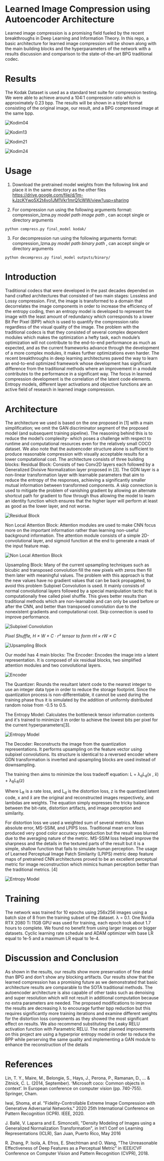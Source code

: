 # Learned Image Compression using Autoencoder Architecture
Learned image compression is a promising field fueled by the recent breakthroughs in Deep Learning and Information Theory. In this repo, a basic architecture for learned image compression will be shown along with the main building blocks and the hyperparameters of the network with a results discussion and comparison to the state-of-the-art BPG traditional codec. 

# Results

The Kodak Dataset is used as a standard test suite for compression testing. We were able to achieve around a 104:1 compression ratio which is approximately 0.23 bpp. The results will be shown in a triplet format consisting of the original image, our result, and a BPG compressed image at the same bpp.

![Kodim04](images/result_4.webp?raw=true)

![Kodim13](images/result_13.webp?raw=true)

![Kodim21](images/result_21.webp?raw=true)

![Kodim24](images/result_24.webp?raw=true)


# Usage
1. Download the pretrained model weights from the following link and place it in the same directory as the other files
https://drive.google.com/file/d/1m-kJzcKYwo5X2t4vo1JM1Vkr1mrQ1cWW/view?usp=sharing


2. For compression run using the following arguments format: compression_lzma.py *model path* *image path* , can accept single or directory arguments
```
python compress.py final_model kodak/
```

3. For decompression run using the following arguments format: compression_lzma.py *model path* *binary path* , can accept single or directory arguments
```
python decompress.py final_model outputs/binary/
```

# Introduction

Traditional codecs that were developed in the past decades depended on hand crafted architectures that consisted of two main stages: Lossless and Lossy compression. First, the image is transformed to a domain that decorrelates the image components in order to increase the efficiency of the entropy coding, then an entropy model is developed to represent the image with the least amount of redundancy which corresponds to a lower Bit Per Pixel (BPP) which is used to quantify the compression ratio regardless of the visual quality of the image. The problem with the traditional codecs is that they consisted of several complex dependent modules which makes the optimization a hefty task, each module’s optimization will not contribute to the end-to-end performance as much as expected, and as the current frameworks advance through the development of a more complex modules, it makes further optimizations even harder. The recent breakthroughs in deep learning architectures paved the way to learn an end-to-end optimized framework whose development has significant difference from the traditional methods where an improvement in a module contributes to the performance in a significant way. The focus in learned compression development is the correlation of the latent code elements. Entropy models, different layer activations and objective functions are an active field of research in learned image compression.

# Architecture
The architecture we used is based on the one proposed in [1] with a main simplification; we omit the GAN discriminator segment of the proposed model (and subsequent training pipeline). The reasoning behind this is to reduce the model’s complexity- which poses a challenge with respect to runtime and computational resources even for the relatively small COCO dataset. We also note that the autoencoder structure alone is sufficient to produce reasonable compression with visually acceptable results for a lower computational cost. 
    The architecture consists of three building blocks:
Residual Block: Consists of two Conv2D layers each followed by a Generalized Divisive Normalization layer proposed in [3]. The GDN layer is a non-linear transformation layer with learnable parameters that aim to reduce the entropy of the responses, achieving a significantly smaller mutual information between transformed components. A skip connection is used to mitigate the problem of vanishing gradient by allowing an alternate shortcut path for gradient to flow through thus allowing the model to learn an identity function which ensures that the higher layer will perform at least as good as the lower layer, and not worse.

![Residual Block](images/resblock.png?raw=true)

Non Local Attention Block: Attention modules are used to make CNN focus more on the important information rather than learning non-useful background information. The attention module consists of a simple 2D-convolutional layer, and sigmoid function at the end to generate a mask of the input feature map.

![Non Local Attention Block](images/nlab.png?raw=true)

Upsampling Block: Many of the current upsampling techniques such as bicubic and transposed convolution fill the new pixels with zeros then fill them later with meaningful values. The problem with this approach is that the new values have no gradient values that can be back propagated, to avoid this problem Subpixel Convolution is used. It mainly consists of normal convolutional layers followed by a special manipulation tactic that is computationally free called pixel shuffle. This gives better results than traditional methods which are non-learnable and can only be used before or after the CNN, and better than transposed convolution due to the nonexistent gradients and computational cost. Skip connection is used to improve performance.

![Subpixel Convolution](images/subpixel_conv.png?raw=true)

*Pixel Shuffle, H × W × C · r² tensor to form rH × rW × C*

![Upsampling Block](images/upsampling.png?raw=true)

Our model has 4 main blocks:
The Encoder: Encodes the image into a latent representation. It is composed of six residual blocks, two simplified attention modules and two convolutional layers. 

![Encoder](images/encoder.png?raw=true)

The Quantizer: Rounds the resultant latent code to the nearest integer to use an integer data type in order to reduce the storage footprint. Since the quantization process is non-differentiable, it cannot be used during the training phase thus it is simulated by the addition of uniformly distributed random noise from -0.5 to 0.5.

The Entropy Model: Calculates the bottleneck tensor information contents and it's trained to minimize it in order to achieve the lowest bits per pixel for the current hyperparameters[3]. 

![Entropy Model](images/entropy.png?raw=true)

The Decoder: Reconstructs the image from the quantization representations. It performs upsampling on the feature vector using subpixel convolutions. Its structure is identical to a reversed encoder where GDN transformation is inverted and upsampling blocks are used instead of downsampling.

The training then aims to minimize the loss tradeoff equation: L = &lambda;<sub>d</sub>L<sub>d</sub>(x , x&#770;) + &lambda;<sub>R</sub>L<sub>R</sub>(z)

Where L<sub>R</sub> is a rate loss, and L<sub>d</sub> is the distortion loss, z is the quantized latent code, x and x&#770; are the original and reconstructed images respectively, and lambdas are weights. The equation simply expresses the tricky balance between the bit-rate, distortion artifacts, and image perception and similarity. 

For distortion loss we used a weighted sum of several metrics. Mean absolute error, MS-SSIM, and LPIPS loss. Traditional mean error loss produced very good color accuracy reproduction but the result was blurred due to the averaging nature of the metric. MS-SSIM loss helped improve the sharpness and the details in the textured parts of the result but it is a simple, shallow function that fails to simulate human perception. The usage of Learned Perceptual Image Patch Similarity (LPIPS) metric deep feature maps of pretrained CNN architectures proved to be an excellent perceptual metric for image reconstruction which mimics human perception better than the traditional metrics. [4]

![Entropy Model](https://github.com/richzhang/PerceptualSimilarity/blob/master/imgs/fig1.png?raw=true)



# Training

The network was trained for 10 epochs using 256x256 images using a batch size of 8 from the training subset of the dataset. &lambda; = 0.1. One Nvidia RTX 2080 Ti 11GB GPU was used for training, each epoch took about 1.7 hours to complete. We found no benefit from using larger images or bigger datasets. Cyclic learning rate schedule and ADAM optimizer with base LR equal to 1e-5 and a maximum LR equal to 1e-4.

# Discussion and Conclusion

As shown in the results, our results show more preservation of fine detail than BPG and don't show any blocking artifacts. Our results show that the learned compression has a promising future as we demonstrated that basic architecture results are comparable to the SOTA traditional methods. The autoencoder architecture is also capable of other tasks such as denoising and super resolution which will not result in additional computation because no extra parameters are needed. The proposed modifications to improve the results are decreasing &lambda; to encourage further bpp reduction but this requires significantly more training iterations and examine different weights for the distortion loss components as they showed the most significant effect on results. We also recommend substituting the Leaky RELU activation function with Parametric RELU. The next planned improvements on this project are using a hyperprior entropy model in order to reduce the BPP while perserving the same quality and implementing a GAN module to enhance the reconstruction of the details

# References

Lin, T. Y., Maire, M., Belongie, S., Hays, J., Perona, P., Ramanan, D., ... & Zitnick, C. L. (2014, September). ‘Microsoft coco: Common objects in context’. In European conference on computer vision (pp. 740-755). Springer, Cham.

Iwai, Shoma, et al. "Fidelity-Controllable Extreme Image Compression with Generative Adversarial Networks." 2020 25th International Conference on Pattern Recognition (ICPR). IEEE, 2020.

J. Ballé, V. Laparra and E. Simoncelli, "Density Modeling of Images using a Generalized Normalization Transformation", in Int'l Conf on Learning Representations (ICLR), San Juan, Puerto Rico, May 2016

R. Zhang, P. Isola, A. Efros, E. Shechtman and O. Wang, "The Unreasonable Effectiveness of Deep Features as a Perceptual Metric" in IEEE/CVF Conference on Computer Vision and Pattern Recognition (CVPR), 2018.

